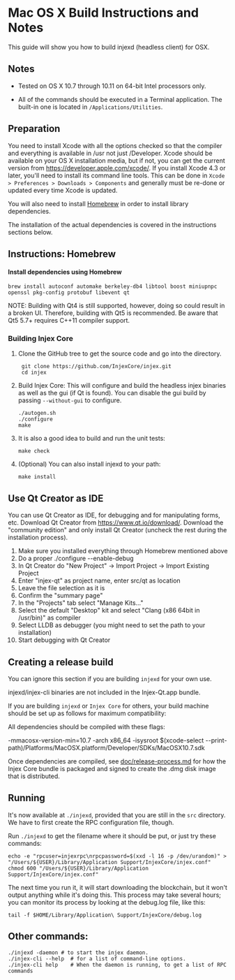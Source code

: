 Mac OS X Build Instructions and Notes
====================================
This guide will show you how to build injexd (headless client) for OSX.

Notes
-----

* Tested on OS X 10.7 through 10.11 on 64-bit Intel processors only.

* All of the commands should be executed in a Terminal application. The
built-in one is located in `/Applications/Utilities`.

Preparation
-----------

You need to install Xcode with all the options checked so that the compiler
and everything is available in /usr not just /Developer. Xcode should be
available on your OS X installation media, but if not, you can get the
current version from https://developer.apple.com/xcode/. If you install
Xcode 4.3 or later, you'll need to install its command line tools. This can
be done in `Xcode > Preferences > Downloads > Components` and generally must
be re-done or updated every time Xcode is updated.

You will also need to install [Homebrew](http://brew.sh) in order to install library
dependencies.

The installation of the actual dependencies is covered in the instructions
sections below.

Instructions: Homebrew
----------------------

#### Install dependencies using Homebrew

    brew install autoconf automake berkeley-db4 libtool boost miniupnpc openssl pkg-config protobuf libevent qt

NOTE: Building with Qt4 is still supported, however, doing so could result in a broken UI. Therefore, building with Qt5 is recommended. Be aware that Qt5 5.7+ requires C++11 compiler support.

### Building Injex Core

1. Clone the GitHub tree to get the source code and go into the directory.

        git clone https://github.com/InjexCore/injex.git
        cd injex

2.  Build Injex Core:
    This will configure and build the headless injex binaries as well as the gui (if Qt is found).
    You can disable the gui build by passing `--without-gui` to configure.

        ./autogen.sh
        ./configure
        make

3.  It is also a good idea to build and run the unit tests:

        make check

4.  (Optional) You can also install injexd to your path:

        make install

Use Qt Creator as IDE
------------------------
You can use Qt Creator as IDE, for debugging and for manipulating forms, etc.
Download Qt Creator from https://www.qt.io/download/. Download the "community edition" and only install Qt Creator (uncheck the rest during the installation process).

1. Make sure you installed everything through Homebrew mentioned above
2. Do a proper ./configure --enable-debug
3. In Qt Creator do "New Project" -> Import Project -> Import Existing Project
4. Enter "injex-qt" as project name, enter src/qt as location
5. Leave the file selection as it is
6. Confirm the "summary page"
7. In the "Projects" tab select "Manage Kits..."
8. Select the default "Desktop" kit and select "Clang (x86 64bit in /usr/bin)" as compiler
9. Select LLDB as debugger (you might need to set the path to your installation)
10. Start debugging with Qt Creator

Creating a release build
------------------------
You can ignore this section if you are building `injexd` for your own use.

injexd/injex-cli binaries are not included in the Injex-Qt.app bundle.

If you are building `injexd` or `Injex Core` for others, your build machine should be set up
as follows for maximum compatibility:

All dependencies should be compiled with these flags:

 -mmacosx-version-min=10.7
 -arch x86_64
 -isysroot $(xcode-select --print-path)/Platforms/MacOSX.platform/Developer/SDKs/MacOSX10.7.sdk

Once dependencies are compiled, see [doc/release-process.md](release-process.md) for how the Injex Core
bundle is packaged and signed to create the .dmg disk image that is distributed.

Running
-------

It's now available at `./injexd`, provided that you are still in the `src`
directory. We have to first create the RPC configuration file, though.

Run `./injexd` to get the filename where it should be put, or just try these
commands:

    echo -e "rpcuser=injexrpc\nrpcpassword=$(xxd -l 16 -p /dev/urandom)" > "/Users/${USER}/Library/Application Support/InjexCore/injex.conf"
    chmod 600 "/Users/${USER}/Library/Application Support/InjexCore/injex.conf"

The next time you run it, it will start downloading the blockchain, but it won't
output anything while it's doing this. This process may take several hours;
you can monitor its process by looking at the debug.log file, like this:

    tail -f $HOME/Library/Application\ Support/InjexCore/debug.log

Other commands:
-------

    ./injexd -daemon # to start the injex daemon.
    ./injex-cli --help  # for a list of command-line options.
    ./injex-cli help    # When the daemon is running, to get a list of RPC commands
